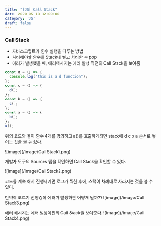 ```yaml
---
title: "[JS] Call Stack"
date: 2020-05-18 12:00:00
category: 'JS'
draft: false
---
```



### Call Stack

- 자바스크립트가 함수 실행을 다루는 방법
- 처리해야할 함수를 Stack에 쌓고 처리한 후 pop
- 에러가 발생했을 때, 에러메시지는 에러 발생 직전의 Call Stack을 보여줌

```javascript
const d = () => {
  console.log("this is a d function");
};
const c = () => {
  d();
};
const b = () => {
  c();
};
const a = () => {
  b();
};
a();
```

위의 코드와 같이 함수 4개를 정의하고 a()를 호출하게되면
stack에 d c b a 순서로 쌓이는 것을 볼 수 있다.

![image](/image/Call Stack1.png)
  
개발자 도구의 Sources 탭을 확인하면 Call Stack을 확인할 수 있다.

![image](/image/Call Stack2.png)

코드를 계속 해서 진행시키면 로그가 찍힌 후에, 스택이 차례대로 사라지는 것을 볼 수 있다.

만약에 코드가 진행중에 에러가 발생하면 어떻게 될까??
![image](/image/Call Stack3.png)

에러 메시지는 에러 발생이전의 Call Stack을 보여준다.
![image](/image/Call Stack4.png)
